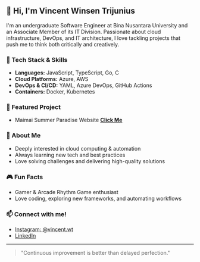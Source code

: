 ## 👋 Hi, I'm Vincent Winsen Trijunius

I'm an undergraduate Software Engineer at Bina Nusantara University and an Associate Member of its IT Division. Passionate about cloud infrastructure, DevOps, and IT architecture, I love tackling projects that push me to think both critically and creatively.

### 🚀 Tech Stack & Skills
- **Languages:** JavaScript, TypeScript, Go, C
- **Cloud Platforms:** Azure, AWS
- **DevOps & CI/CD:** YAML, Azure DevOps, GitHub Actions
- **Containers:** Docker, Kubernetes

### 🌟 Featured Project
- Maimai Summer Paradise Website **[Click Me](https://www.maimaiid.site)**

### 🌱 About Me
- Deeply interested in cloud computing & automation
- Always learning new tech and best practices
- Love solving challenges and delivering high-quality solutions

### 🎮 Fun Facts
- Gamer & Arcade Rhythm Game enthusiast
- Love coding, exploring new frameworks, and automating workflows

### 📫 Connect with me!
- [Instagram: @vincent.wt](https://instagram.com/vincent.wt)
- [LinkedIn](https://www.linkedin.com/in/vincent-winsen-trijunius)

---
> "Continuous improvement is better than delayed perfection."
